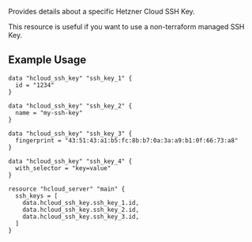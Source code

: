 Provides details about a specific Hetzner Cloud SSH Key.

This resource is useful if you want to use a non-terraform managed SSH Key.

## Example Usage

```hcl
data "hcloud_ssh_key" "ssh_key_1" {
  id = "1234"
}

data "hcloud_ssh_key" "ssh_key_2" {
  name = "my-ssh-key"
}

data "hcloud_ssh_key" "ssh_key_3" {
  fingerprint = "43:51:43:a1:b5:fc:8b:b7:0a:3a:a9:b1:0f:66:73:a8"
}

data "hcloud_ssh_key" "ssh_key_4" {
  with_selector = "key=value"
}

resource "hcloud_server" "main" {
  ssh_keys = [
    data.hcloud_ssh_key.ssh_key_1.id,
    data.hcloud_ssh_key.ssh_key_2.id,
    data.hcloud_ssh_key.ssh_key_3.id,
  ]
}
```
